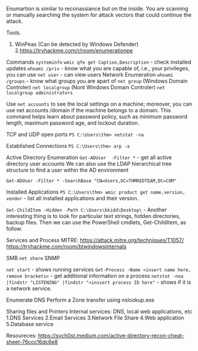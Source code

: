 Enumartion is similar to reconassiance but on the inside. You are scanning or manually searching the system for attack vectors that could continue the attack.

Tools.
1. WinPeas (Can be detected by Windows Defender) 
2.https://tryhackme.com/r/room/enumerationpe

Commands 
``systeminfo`` 
``wmic qfe get Caption,Description`` - check installed updates 
``whoami /priv`` - know what you are capable of, i.e., your privileges, you can use
`net user` - can view users
Network Enumeration
`whoami /groups` - know what groups you are apart of
`net group` (Windows Domain Controler) 
`net localgroup` (Nont Windows Domain Controler) 
`net localgroup administrators`

Use `net accounts` to see the local settings on a machine; moreover, you can use net accounts /domain if the machine belongs to a domain. This command helps learn about password policy, such as minimum password length, maximum password age, and lockout duration.

TCP and UDP open ports
```PS C:\Users\thm> netstat -na```

Established Connections
```PS C:\Users\thm> arp -a```

Active Directory Enumeration
```Get-ADUser  -Filter *``` -  get all active directory user accounts
We can also use the LDAP hierarchical tree structure to find a user within the AD environment

``Get-ADUser -Filter * -SearchBase "CN=Users,DC=THMREDTEAM,DC=COM"``

Installed Applications
``PS C:\Users\thm> wmic product get name,version, vendor`` - list all installed applications and their version.

``Get-ChildItem -Hidden -Path C:\Users\kkidd\Desktop\`` - Another interesting thing is to look for particular text strings, hidden directories, backup files. Then we can use the PowerShell cmdlets, Get-ChildItem, as follow:



Services and Process
MITRE: https://attack.mitre.org/techniques/T1057/
https://tryhackme.com/room/btwindowsinternals



SMB
``net share`` 
SNMP


`net start` - shows running services 
`Get-Process -Name <insert name here, remove brackets>` - get additional information on a process 
`netstat -noa |findstr "LISTENING" |findstr "<inssert process ID here"` - shows if it is a network service.

Enumerate DNS
Perform a Zone transfer using nslookup.exe


Sharing files and Printers
Internal services: DNS, local web applications, etc
1.DNS Services
2.Email Services
3.Network File Share
4.Web application
5.Database service





Resoureces: 
https://svch0st.medium.com/active-directory-recon-cheat-sheet-76ccc16dc6e8
